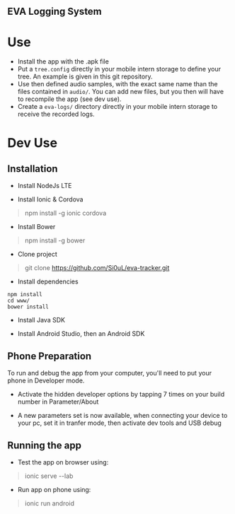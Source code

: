 EVA Logging System
------------------------

# Use
* Install the app with the .apk file
* Put a `tree.config` directly in your mobile intern storage to define your tree. An example is given in this git repository.
* Use then defined audio samples, with the exact same name than the files contained in `audio/`.
You can add new files, but you then will have to recompile the app (see dev use).
* Create a `eva-logs/` directory directly in your mobile intern storage to receive the recorded logs.

# Dev Use

## Installation

* Install NodeJs LTE

* Install Ionic & Cordova
> npm install -g ionic cordova

* Install Bower
> npm install -g bower

* Clone project
> git clone https://github.com/Si0uL/eva-tracker.git

* Install dependencies
```
npm install
cd www/
bower install
```

* Install Java SDK

* Install Android Studio, then an Android SDK

## Phone Preparation

To run and debug the app from your computer, you'll need to put your phone in Developer mode.

* Activate the hidden developer options by tapping 7 times on your build number in Parameter/About

* A new parameters set is now available, when connecting your device to your pc, set it in tranfer mode, then activate dev tools and USB debug

## Running the app

* Test the app on browser using:
> ionic serve --lab

* Run app on phone using:
> ionic run android
